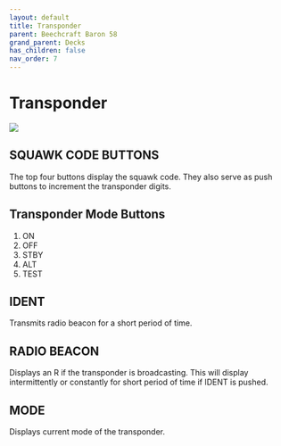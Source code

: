 ```yaml
---
layout: default
title: Transponder
parent: Beechcraft Baron 58
grand_parent: Decks
has_children: false
nav_order: 7
---
```


# Transponder
![](../../../assets/images/transponder.png)


## SQUAWK CODE BUTTONS
The top four buttons display the squawk code. They also serve as push buttons to increment the transponder digits.

## Transponder Mode Buttons
1. ON
2. OFF
3. STBY
4. ALT
5. TEST

## IDENT
Transmits radio beacon for a short period of time.

## RADIO BEACON
Displays an R if the transponder is broadcasting. This will display intermittently or constantly for short period of time if IDENT is pushed. 

## MODE
Displays current mode of the transponder.